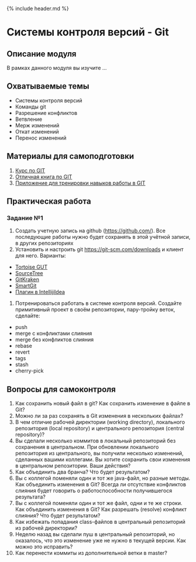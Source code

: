 {% include header.md %}

Системы контроля версий - Git
====================

Описание модуля
---------------------
В рамках данного модуля вы изучите ...

Охватываемые темы
---------------------
+ Системы контроля версий
+ Команды git
+ Разрешение конфликтов
+ Ветвление
+ Мерж изменений
+ Откат изменений
+ Перенос изменений

Материалы для самоподготовки
---------------------
1. [Курс по GIT](https://learn.by/courses/course-v1:EPAM+VCG+ext1/about)
1. [Отличная книга по GIT](https://git-scm.com/book/ru/v2)
1. [Приложение для тренировки навыков работы в GIT](https://learngitbranching.js.org/)

Практическая работа
---------------------

### Задание №1
1. Создать учетную запись на github (https://github.com/). Все последующие работы нужно будет сохранять в этой 
учётной записи, в других репозиториях
1. Установить и настроить git https://git-scm.com/downloads и клиент для него. Варианты:
* [Tortoise GUT](https://tortoisegit.org/)
* [SourceTree](https://www.sourcetreeapp.com/)
* [GitKraken](https://www.gitkraken.com/)
* [SmartGit](http://www.syntevo.com/smartgit/)
* [Плагин в IntellijiIdea](https://plugins.jetbrains.com/plugin/3033-git-integration)
1. Потренироваться работать в системе контроля версий. Создайте примитивный проект в своём репозитории, пару-тройку веток, 
сделайте: 
* push
* merge с конфликтами слияния
* merge без конфликтов слияния
* rebase
* revert
* tags
* stash 
* cherry-pick

Вопросы для самоконтроля
---------------------
1. Как сохранить новый файл в git? Как сохранить изменение в файле в Git?
1. Можно ли за раз сохранять в Git изменения в нескольких файлах?
1. В чем отличие рабочей директории (working directory), локального репозитория (local repository) и центрального 
репозитория (central repository)?
1. Вы сделали несколько коммитов в локальный репозиторий без сохранения в центральном. При обновлении локального 
репозитория из центрального, вы получили несколько изменений, сделанных вашими коллегами. Вы хотите сохранить свои 
изменения в центральном репозитории. Ваши действия?
1. Как объединить два бранча? Что будет результатом?
1. Вы с коллегой поменяли один и тот же java-файл, но разные методы. Как объединить изменения в Git? Всегда ли отсутствие 
конфликтов слияния будет говорить о работоспособности получившегося результата?
1. Вы с коллегой поменяли один и тот же файл, одни и те же строки. Как объединить изменения в Git? Как разрешать (resolve) 
конфликт слияния? Что будет результатом?
1. Как избежать попадания class-файлов в центральный репозиторий из рабочей директории?
1. Неделю назад вы сделали пуш в центральный репозиторий, но оказалось, что это изменение уже не нужно в текущей версии. 
Как можно это исправить?
1. Как перенести коммиты из дополнительной ветки в master?